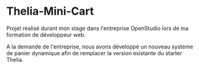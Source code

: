 # Thelia-Mini-Cart
Projet réalisé durant mon stage dans l'entreprise OpenStudio lors de ma formation de développeur web.

A la demande de l'entreprise, nous avons développé un nouveau systeme de panier dynamique afin de remplacer la version existante du starter Thelia.
